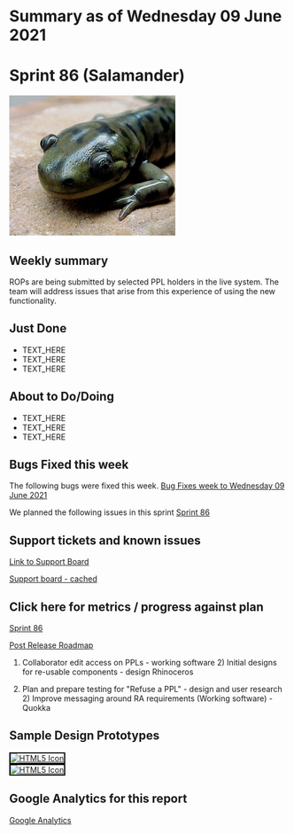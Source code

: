 # Summary as of Wednesday 09 June 2021 

# Sprint 86 (Salamander)

![Salamander](graphs/Salamander_head.png)

## Weekly summary 
 ROPs are being submitted by selected PPL holders in the live system. The team will address issues that arise from this experience of using the new functionality.

## Just Done
* TEXT_HERE
* TEXT_HERE
* TEXT_HERE

## About to Do/Doing
* TEXT_HERE
* TEXT_HERE
* TEXT_HERE

## Bugs Fixed this week
The following bugs were fixed this week.
[Bug Fixes week to Wednesday 09 June 2021](graphs/bugs09062021.png)

We planned the following issues in this sprint 
[Sprint 86](graphs/sprint09062021.png)

## Support tickets and known issues
[Link to Support Board](https://collaboration.homeoffice.gov.uk/jira/secure/RapidBoard.jspa?rapidView=1717&selectedIssue=ASSB-253)

[Support board - cached](graphs/supportBoard09062021.png)

## Click here for metrics / progress against plan
[Sprint 86](graphs/progress09062021.png)

[Post Release Roadmap](graphs/roadmap09062021.png)

1) Collaborator edit access on PPLs - working software 2) Initial designs for re-usable components - design Rhinoceros

1) Plan and prepare testing for "Refuse a PPL" - design and user research 2) Improve messaging around RA requirements (Working software) - Quokka

## Sample Design Prototypes
<a href="graphs/proto1_09062021.png"><img src="graphs/proto1_09062021.png" alt="HTML5 Icon" width="200" style="border:2px solid black"></a>
<br>
<a href="graphs/proto2_09062021.png"><img src="graphs/proto2_09062021.png" alt="HTML5 Icon" width="200" style="border:2px solid black"></a>
<br>


## Google Analytics for this report
[Google Analytics](graphs/GA09062021.png)

